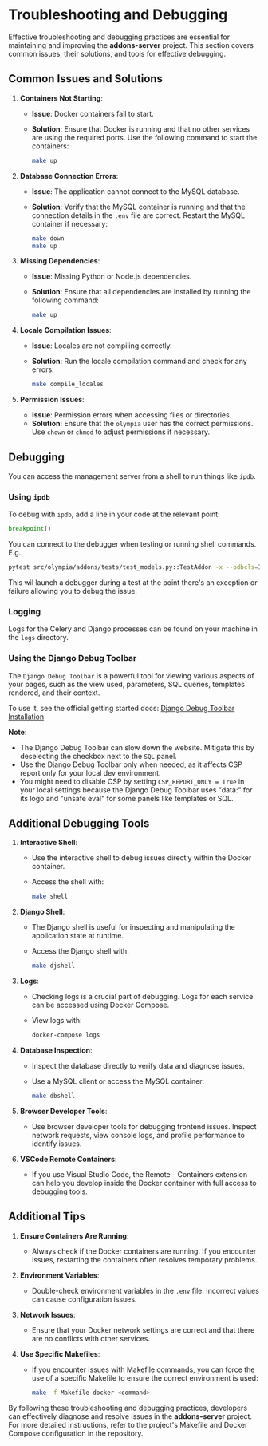 # Troubleshooting and Debugging

Effective troubleshooting and debugging practices are essential for maintaining and improving the **addons-server** project. This section covers common issues, their solutions, and tools for effective debugging.

## Common Issues and Solutions

1. **Containers Not Starting**:
   - **Issue**: Docker containers fail to start.
   - **Solution**: Ensure that Docker is running and that no other services are using the required ports. Use the following command to start the containers:

     ```sh
     make up
     ```

2. **Database Connection Errors**:
   - **Issue**: The application cannot connect to the MySQL database.
   - **Solution**: Verify that the MySQL container is running and that the connection details in the `.env` file are correct. Restart the MySQL container if necessary:

     ```sh
     make down
     make up
     ```

3. **Missing Dependencies**:
   - **Issue**: Missing Python or Node.js dependencies.
   - **Solution**: Ensure that all dependencies are installed by running the following command:

     ```sh
     make up
     ```

4. **Locale Compilation Issues**:
   - **Issue**: Locales are not compiling correctly.
   - **Solution**: Run the locale compilation command and check for any errors:

     ```sh
     make compile_locales
     ```

5. **Permission Issues**:
   - **Issue**: Permission errors when accessing files or directories.
   - **Solution**: Ensure that the `olympia` user has the correct permissions. Use `chown` or `chmod` to adjust permissions if necessary.

## Debugging

You can access the management server from a shell to run things like `ipdb`.

### Using `ipdb`

To debug with `ipdb`, add a line in your code at the relevant point:

```python
breakpoint()
```

You can connect to the debugger when testing or running shell commands. E.g.

```sh
pytest src/olympia/addons/tests/test_models.py::TestAddon -x --pdbcls=IPython.core.debugger:Pdb --pdb
```

This wil launch a debugger during a test at the point there's an exception or failure allowing you to debug the issue.

### Logging

Logs for the Celery and Django processes can be found on your machine in the `logs` directory.

### Using the Django Debug Toolbar

The `Django Debug Toolbar` is a powerful tool for viewing various aspects of your pages, such as the view used, parameters, SQL queries, templates rendered, and their context.

To use it, see the official getting started docs: [Django Debug Toolbar Installation](https://django-debug-toolbar.readthedocs.io/en/1.4/installation.html#quick-setup)

**Note**:

- The Django Debug Toolbar can slow down the website. Mitigate this by deselecting the checkbox next to the `SQL` panel.
- Use the Django Debug Toolbar only when needed, as it affects CSP report only for your local dev environment.
- You might need to disable CSP by setting `CSP_REPORT_ONLY = True` in your local settings because the Django Debug Toolbar uses "data:" for its logo and "unsafe eval" for some panels like templates or SQL.

## Additional Debugging Tools

1. **Interactive Shell**:
   - Use the interactive shell to debug issues directly within the Docker container.
   - Access the shell with:

     ```sh
     make shell
     ```

2. **Django Shell**:
   - The Django shell is useful for inspecting and manipulating the application state at runtime.
   - Access the Django shell with:

     ```sh
     make djshell
     ```

3. **Logs**:
   - Checking logs is a crucial part of debugging. Logs for each service can be accessed using Docker Compose.
   - View logs with:

     ```sh
     docker-compose logs
     ```

4. **Database Inspection**:
   - Inspect the database directly to verify data and diagnose issues.
   - Use a MySQL client or access the MySQL container:

     ```sh
     make dbshell
     ```

5. **Browser Developer Tools**:
   - Use browser developer tools for debugging frontend issues. Inspect network requests, view console logs, and profile performance to identify issues.

6. **VSCode Remote Containers**:
   - If you use Visual Studio Code, the Remote - Containers extension can help you develop inside the Docker container with full access to debugging tools.

## Additional Tips

1. **Ensure Containers Are Running**:
   - Always check if the Docker containers are running. If you encounter issues, restarting the containers often resolves temporary problems.

2. **Environment Variables**:
   - Double-check environment variables in the `.env` file. Incorrect values can cause configuration issues.

3. **Network Issues**:
   - Ensure that your Docker network settings are correct and that there are no conflicts with other services.

4. **Use Specific Makefiles**:
   - If you encounter issues with Makefile commands, you can force the use of a specific Makefile to ensure the correct environment is used:

     ```sh
     make -f Makefile-docker <command>
     ```

By following these troubleshooting and debugging practices, developers can effectively diagnose and resolve issues in the **addons-server** project. For more detailed instructions, refer to the project's Makefile and Docker Compose configuration in the repository.
